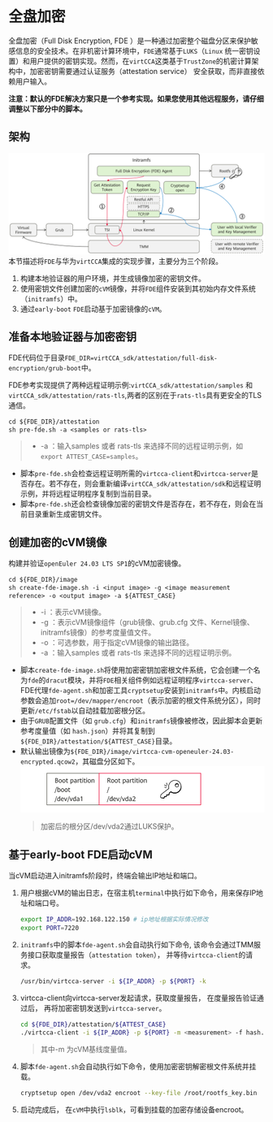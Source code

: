 # 全盘加密

全盘加密（Full Disk Encryption, FDE ）是一种通过加密整个磁盘分区来保护敏感信息的安全技术。在非机密计算环境中，`FDE`通常基于`LUKS`（`Linux` 统一密钥设置）和用户提供的密钥实现。然而，在`virtCCA`这类基于`TrustZone`的机密计算架构中，加密密钥需要通过认证服务（attestation service） 安全获取，而非直接依赖用户输入。

**注意：默认的FDE解决方案只是一个参考实现。如果您使用其他远程服务，请仔细调整以下部分中的脚本。** 

## 架构
![](./doc/fde-arch.png)
本节描述将`FDE`与华为`virtCCA`集成的实现步骤，主要分为三个阶段。
1.  构建本地验证器的用户环境，并生成镜像加密的密钥文件。
2.  使用密钥文件创建加密的`cVM`镜像，并将`FDE`组件安装到其初始内存文件系统（`initramfs`）中。
3.  通过`early-boot` `FDE`启动基于加密镜像的`cVM`。

## 准备本地验证器与加密密钥

FDE代码位于目录`FDE_DIR=virtCCA_sdk/attestation/full-disk-encryption/grub-boot`中。

FDE参考实现提供了两种远程证明示例:`virtCCA_sdk/attestation/samples` 和 `virtCCA_sdk/attestation/rats-tls`,两者的区别在于`rats-tls`具有更安全的TLS通信。

```
cd ${FDE_DIR}/attestation
sh pre-fde.sh -a <samples or rats-tls>
```
>-  -a ：输入samples 或者 rats-tls 来选择不同的远程证明示例，如`export ATTEST_CASE=samples`。

-   脚本`pre-fde.sh`会检查远程证明所需的`virtcca-client`和`virtcca-server`是否存在。若不存在，则会重新编译`virtCCA_sdk/attestation/sdk`和远程证明示例，并将远程证明程序复制到当前目录。
-   脚本`pre-fde.sh`还会检查镜像加密的密钥文件是否存在，若不存在，则会在当前目录重新生成密钥文件。

## 创建加密的cVM镜像

构建并验证`openEuler 24.03 LTS SP1`的cVM加密镜像。

```
cd ${FDE_DIR}/image
sh create-fde-image.sh -i <input image> -g <image measurement reference> -o <output image> -a ${ATTEST_CASE}
```
>-   -i ：表示cVM镜像。
>-   -g ：表示cVM镜像组件（grub镜像、grub.cfg 文件、Kernel镜像、initramfs镜像）的参考度量值文件。
>-   -o ：可选参数，用于指定cVM镜像的输出路径。
>-   -a ：输入samples 或者 rats-tls 来选择不同的远程证明示例。

-   脚本`create-fde-image.sh`将使用加密密钥加密根文件系统，它会创建一个名为`fde`的`dracut`模块，并将`FDE`相关组件例如远程证明程序`virtcca-server`、FDE代理`fde-agent.sh`和加密工具`cryptsetup`安装到`initramfs`中。内核启动参数会追加`root=/dev/mapper/encroot`（表示加密的根文件系统分区），同时更新`/etc/fstab`以自动挂载加密根分区。
-   由于`GRUB`配置文件（如 `grub.cfg`）和`initramfs`镜像被修改，因此脚本会更新参考度量值（如 `hash.json`）并将其复制到`${FDE_DIR}/attestation/${ATTEST_CASE}`目录。
-   默认输出镜像为`${FDE_DIR}/image/virtcca-cvm-openeuler-24.03-encrypted.qcow2`，其磁盘分区如下。
   ![](./doc/disk-partition.png)
    >加密后的根分区/dev/vda2通过LUKS保护。

## 基于early-boot FDE启动cVM
当cVM启动进入initramfs阶段时，终端会输出IP地址和端口。
1.  用户根据cVM的输出日志，在宿主机`terminal`中执行如下命令，用来保存IP地址和端口号。

    ```bash
    export IP_ADDR=192.168.122.150 # ip地址根据实际情况修改
    export PORT=7220
    ```
2.  `initramfs`中的脚本`fde-agent.sh`会自动执行如下命令, 该命令会通过TMM服务接口获取度量报告（`attestation token`）， 并等待`virtcca-client`的请求。

    ```bash
    /usr/bin/virtcca-server -i ${IP_ADDR} -p ${PORT} -k
    ```
3.  virtcca-client向virtcca-server发起请求，获取度量报告， 在度量报告验证通过后， 再将加密密钥发送到`virtcca-server`。
    ```bash
    cd ${FDE_DIR}/attestation/${ATTEST_CASE}
    ./virtcca-client -i ${IP_ADDR} -p ${PORT} -m <measurement> -f hash.json -k rootfs_key.bin 
    ```
    >其中-m 为cVM基线度量值。
4.  脚本`fde-agent.sh`会自动执行如下命令，使用加密密钥解密根文件系统并挂载。
    ```bash
    cryptsetup open /dev/vda2 encroot --key-file /root/rootfs_key.bin 
    ```
5.  启动完成后， 在`cVM`中执行`lsblk`，可看到挂载的加密存储设备encroot。
